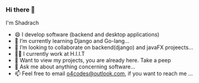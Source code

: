### Hi there 👋

I'm Shadrach
- 😄 I develop software (backend and desktop applications)
- 🌱 I’m currently learning Django and Go-lang...
- 👯 I’m looking to collaborate on backend(django) and javaFX projeects...
- 🧑‍💼 I currently work at H.I.I.T
- 👀 Want to view my projects, you are already here. Take a peep
- 💬 Ask me about anything concerning software...
- 📫 Feel free to email o4codes@outlook.com, if you want to reach me ...

